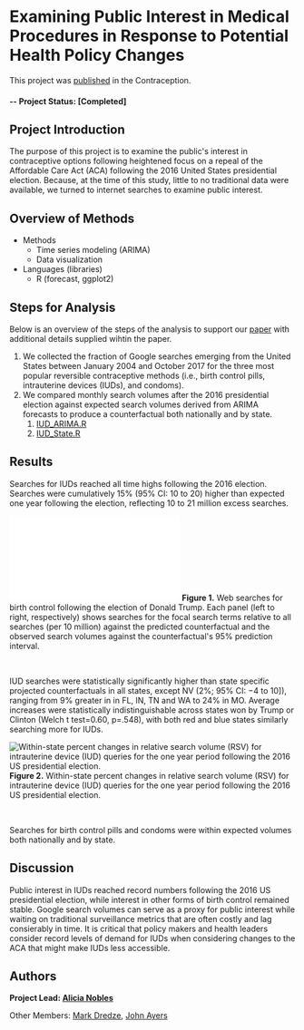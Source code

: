 # Examining Public Interest in Medical Procedures in Response to Potential Health Policy Changes

This project was [published](https://www.contraceptionjournal.org/article/S0010-7824(18)30485-2/fulltext) in the Contraception.  

#### -- Project Status: [Completed]

## Project Introduction
The purpose of this project is to examine the public's interest in contraceptive options following heightened focus on a repeal of the Affordable Care Act (ACA) following the 2016 United States presidential election. Because, at the time of this study, little to no traditional data were available, we turned to internet searches to examine public interest. 

## Overview of Methods
* Methods
	* Time series modeling (ARIMA)
	* Data visualization
* Languages (libraries)
	* R (forecast, ggplot2)

## Steps for Analysis
Below is an overview of the steps of the analysis to support our [paper](https://www.contraceptionjournal.org/article/S0010-7824(18)30485-2/fulltext) with additional details supplied wihtin the paper.

1. We collected the fraction of Google searches emerging from the United States between January 2004 and October 2017 for the three most popular reversible contraceptive methods (i.e., birth control pills, intrauterine devices (IUDs), and condoms). 
2. We compared monthly search volumes after the 2016 presidential election against expected search volumes derived from ARIMA forecasts to produce a counterfactual both nationally and by state.
	1. [IUD\_ARIMA.R]()
	2. [IUD\_State.R]()

## Results
Searches for IUDs reached all time highs following the 2016 election. Searches were cumulatively 15% (95% CI: 10 to 20) higher than expected one year following the election, reflecting 10 to 21 million excesssearches.

![Web searches for birth control following the election of Donald Trump. Each panel (left to right, respectively) shows searches for the focal search terms relative to all searches (per10 million) against the predicted counterfactual and the observed search volumes against the counterfactual's 95% prediction interval.](/Users/anobles/Projects/contraception_for_github/figures/google_iud.pdf)
**Figure 1.** Web searches for birth control following the election of Donald Trump. Each panel (left to right, respectively) shows searches for the focal search terms relative to all searches (per10 million) against the predicted counterfactual and the observed search volumes against the counterfactual's 95% prediction interval. 

&nbsp;

IUD searches were statistically significantly higher than state specific projected counterfactuals in all states, except NV (2%; 95% CI: −4 to 10]), ranging from 9% greater in in FL, IN, TN and WA to 24% inMO. Average increases were statistically indistinguishable across stateswon by Trump or Clinton (Welch t test=0.60, p=.548), with both red and blue states similarly searching more for IUDs.

![Within-state percent changes in relative search volume (RSV) for intrauterine device (IUD) queries for the one year period following the 2016 US presidential election.](/Users/anobles/Projects/contraception_for_github/figures/state_difference_viz.png)
**Figure 2.** Within-state percent changes in relative search volume (RSV) for intrauterine device (IUD) queries for the one year period following the 2016 US presidential election.

&nbsp;

Searches for birth control pills and condoms were within expected volumes both nationally and by state.


## Discussion
Public interest in IUDs reached record numbers following the 2016 US presidential election, while interest in other forms of birth control remained stable. Google search volumes can serve as a proxy for public interest while waiting on traditional surveillance metrics that are often costly and lag consierably in time. It is critical that policy makers and health leaders consider record levels of demand for IUDs when considering changes to the ACA that might make IUDs lessaccessible.


## Authors

**Project Lead: [Alicia Nobles](https://a-nobles.github.io/)**

Other Members: [Mark Dredze](http://www.cs.jhu.edu/~mdredze/), [John Ayers](https://www.johnwayers.com/)

